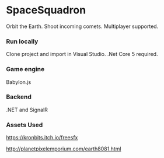 # SpaceSquadron


Orbit the Earth. Shoot incoming comets. Multiplayer supported.

### Run locally
Clone project and import in Visual Studio. .Net Core 5 required.

### Game engine
Babylon.js


### Backend
.NET and SignalR

### Assets Used
https://kronbits.itch.io/freesfx

http://planetpixelemporium.com/earth8081.html

